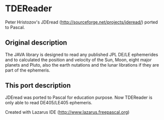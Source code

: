 # TDEReader

Peter Hristozov's JDEread (http://sourceforge.net/projects/jderead/) ported to Pascal.

## Original description

The JAVA library is designed to read any published JPL DE/LE ephemerides and to calculated the position and velocity of the Sun, Moon, eight major planets and Pluto, also the earth nutations and the lunar librations if they are part of the ephemeris.

## This port description

JDEread was ported to Pascal for education purpose. Now TDEReader is only able to read DE405/LE405 ephemeris.

Created with Lazarus IDE (http://www.lazarus.freepascal.org)
